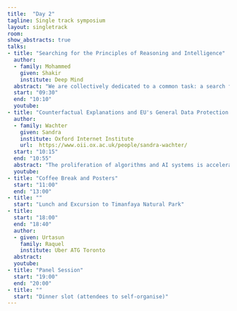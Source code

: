```yaml
---
title:  "Day 2"
tagline: Single track symposium
layout: singletrack
room: 
show_abstracts: true
talks:
- title: "Searching for the Principles of Reasoning and Intelligence"
  author: 
  - family: Mohammed
    given: Shakir
    institute: Deep Mind 
  abstract: "We are collectively dedicated to a common task: a search for the general principles that make possible machines that learn. This leads to the question: What are the universal principles, if there are any, of reasoning and intelligence in machines? My search begins with four statistical operations that expose the dual tasks of learning, and of testing. We can instantiate many different types of inferential questions, and I share some of the paths I've followed in attempting to find general-purpose approaches to them. One such area is variational inference, and I'll briefly discuss the roles of amortised inference, stochastic optimisation, and general-purpose density estimators. For the most part, I'll explore recent work in testing as an inferential principle in implicit probabilistic models, and discuss work in estimation-by-comparison, density ratio estimation, and the method-of-moments. Different types of models require different types of inference, and any general-purpose inferential method remains elusive. I'll unpack some of the current research questions, but there is much more to do; my search for the probabilistic principles of reasoning and intelligence continues."
  start: "09:30"
  end: "10:10"
  youtube: 
- title: "Counterfactual Explanations and EU's General Data Protection Regulation."
  author:
  - family: Wachter
    given: Sandra
    institute: Oxford Internet Institute
    url:  https://www.oii.ox.ac.uk/people/sandra-wachter/
  start: "10:15"
  end: "10:55"
  abstract: "The proliferation of algorithms and AI systems is accelerating across the public (e.g. healthcare and criminal justice) and the private (e.g. finance and insurance) sectors. These decision-making systems often operate as black boxes and do not allow insights into how they arrived at a decision. Unsurprisingly, calls are getting louder to design systems that can explain themselves. Explanations are viewed as an ideal mechanism to enhance accountability even though explaining the functionality of complex algorithmic decision-making systems and their rationale in specific cases is a technically and legally challenging problem."
  youtube: 
- title: "Coffee Break and Posters"
  start: "11:00"
  end: "13:00"
- title: ""
  start: "Lunch and Excursion to Timanfaya Natural Park"
- title: 
  start: "18:00"
  end: "18:40"
  author: 
  - given: Urtasun
    family: Raquel
    institute: Uber ATG Toronto
  abstract: 
  youtube: 
- title: "Panel Session"
  start: "19:00"
  end: "20:00"
- title: ""
  start: "Dinner slot (attendees to self-organise)"
---
```

